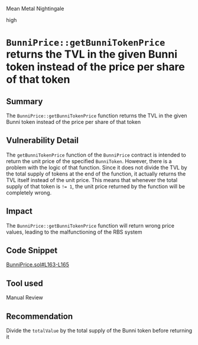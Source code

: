 Mean Metal Nightingale

high

# `BunniPrice::getBunniTokenPrice` returns the TVL in the given Bunni token instead of the price per share of that token

## Summary
The `BunniPrice::getBunniTokenPrice` function returns the TVL in the given Bunni token instead of the price per share of that token

## Vulnerability Detail
The `getBunniTokenPrice` function of the `BunniPrice` contract is intended to return the unit price of the specified `BunniToken`. However, there is a problem with the logic of that function. Since it does not divide the TVL by the total supply of tokens at the end of the function, it actually returns the TVL itself instead of the unit price. This means that whenever the total supply of that token is `!= 1`, the unit price returned by the function will be completely wrong.

## Impact
The `BunniPrice::getBunniTokenPrice` function will return wrong price values, leading to the malfunctioning of the RBS system

## Code Snippet
[BunniPrice.sol#L163-L165](https://github.com/sherlock-audit/2023-11-olympus/blob/9c8df76dc9820b4c6605d2e1e6d87dcfa9e50070/bophades/src/modules/PRICE/submodules/feeds/BunniPrice.sol#L163-L165)

## Tool used
Manual Review

## Recommendation
Divide the `totalValue` by the total supply of the Bunni token before returning it